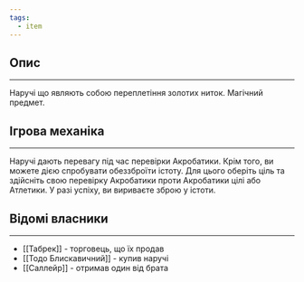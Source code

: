 ```yaml
---
tags:
  - item
---
```

## Опис
---
Наручі що являють собою переплетіння золотих ниток. Магічний предмет.

## Ігрова механіка
---
Наручі дають перевагу під час перевірки Акробатики. Крім того, ви можете дією спробувати обеззброїти істоту. Для цього оберіть ціль та здійсніть свою перевірку Акробатики проти Акробатики цілі або Атлетики. У разі успіху, ви вириваєте зброю у істоти.  


## Відомі власники
---
- [[Табрек]] - торговець, що їх продав  
- [[Тодо Блискавичний]] - купив наручі  
- [[Саллейр]] - отримав один від брата  